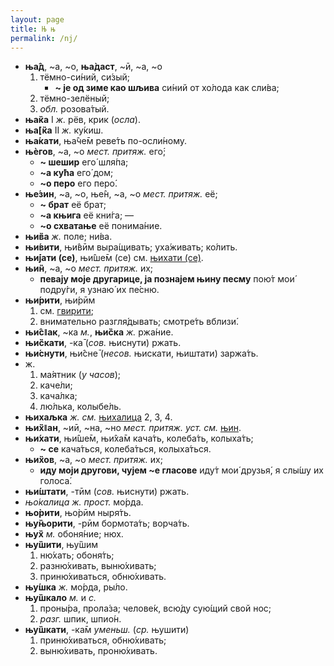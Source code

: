 ```yaml
---
layout: page
title: Њ њ
permalink: /nj/
---
```

* **ња̂д**, ~а, ~о, **ња̀даст**, ~ӣ, ~а, ~о
  1. тёмно-си́ний, си́зый; 
     * **~ је од зиме као шљива** си́ний от хо́лода как сли́ва; 
  2. тёмно-зелёный;
  3. *обл.* розова́тый. 
* **ња̏ка** I *ж.* рёв, крик (*осла*).
* **ња[̏ка** II *ж.* ку́киш.
* **ња́кати**, ња̂че̄м реве́ть по-осли́ному. 
* **њѐгов**, ~а, ~о *мест.* *притяж.* его́; 
  * **~ шешир** его́ шля́па; 
  * **~а кућа** его́ дом;
  * **~о перо** его перо́. 
* **ње́зин**, ~а, ~о, ње̂н, ~а, ~о *мест.* *притяж.* её;
  * **~ брат** её брат; 
  * **~а књига** её кни́га; —
  * **~о схватање** её понима́ние. 
* **њи̏ва** *ж.* поле; ни́ва. 
* **њи́вити**, њи̂вӣм выра́щивать; уха́живать; ко́лить. 
* **њи́јати (се)**, њи̂ше̄м (се) см. [њихати (се)](/nj/#njihati-se). 
* <a name="njin"></a>**њи̏н**, ~а, ~о *мест.* *притяж.* их; 
  * **певају моје другарице, ја познајем њину песму** пою́т мои́ подру́ги, я узнаю́ их пе́сню. 
* **њи́рити**, њи́рӣм 
  1. см. [гвирити](/g/#gviriti);
  2. внимательно разгля́дывать; смотре́ть вблизи́.
* **њи̂сǁак**, ~ка *м.*, **њи̏ска** *ж.* ржа́ние.
* **њи̏скати**, -ка̄ (*сов.* њиснути) ржать. 
* **њи́снути**, њи̂сне̄ (*несов.* њискати, њиштати) заржа́ть. 
* <a name="njihalica**њи́халица**"></a>ж. 
  1. ма́ятник (*у часов*); 
  2. каче́ли;
  3. кача́лка;
  4. лю́лька, колыбе́ль. 
* **њихаљка** *ж.* *см.* [њихалица](/nj/#njihalica) 2, 3, 4. 
* **њи̏хǁан**, ~иӣ, ~на, ~но *мест.* *притяж.* *уст.* *см.* [њин](/nj/#njin).
* **њи́хати**, њи̂ше̄м, њи̂ха̄м кача́ть, колеба́ть, колыха́ть;
  * **~ се** кача́ться, колеба́ться, колыха́ться.
* **њи̏хов**, ~а, ~о *мест.* *притяж.* их; 
  * **иду моји другови, чујем ~е гласове** иду́т мои́ друзья́, я слы́шу их голоса́. 
* **њи́штати**, -тӣм (*сов.* њиснути) ржать.
* *њо́калица* *ж.* *прост.* мо́рда. 
* **њо̀рити**, њо̀рӣм ныря́ть. 
* **њу̏њорити**, -рӣм бормота́ть; ворча́ть.
* **њу̏х** *м.* обоня́ние; нюх. 
* **њу̏шити**, њу̏шим
  1. ню́хать; обоня́ть;
  2. разню́хивать, выню́хивать;
  3. приню́хиваться, обню́хивать. 
* **њу́шка** *ж.* мо́рда, ры́ло. 
* **њу̏шкало** *м.* и *с.* 
  1. проны́ра, прола́за; челове́к, всю́ду сую́щий свой нос;
  2. *разг.* шпик, шпио́н.
* **њу̏шкати**, -ка̄м *уменьш.* (*ср.* њушити) 
  1. приню́хиваться, обню́хивать;
  2. выню́хивать, проню́хивать.
